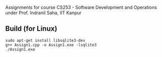 Assignments for course CS253 - Software Development and Operations under Prof. Indranil Saha, IIT Kanpur 

## Build (for Linux)
```
sudo apt-get install libsqlite3-dev
g++ Assign1.cpp -o Assign1.exe -lsqlite3
./Assign1.exe 
```
